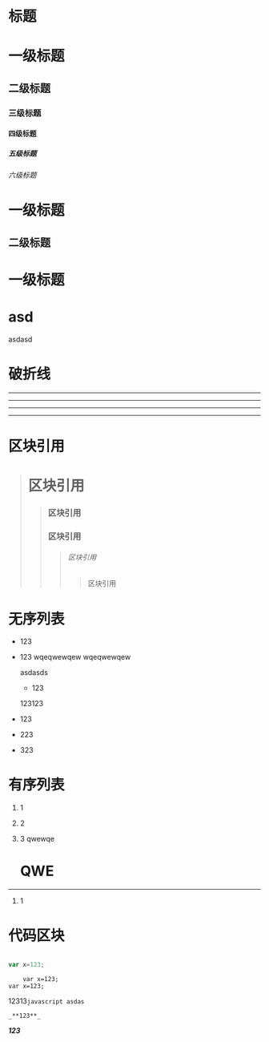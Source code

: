 # 标题

# 一级标题 #
## 二级标题 ##
### 三级标题 ###
#### 四级标题 ####
##### 五级标题 #####
###### 六级标题 ######
一级标题
===
二级标题
---

# 一级标题
asd
====
asdasd 

# 破折线

***

* * *

_ _ _

---------

# 区块引用

> # 区块引用 
> > ### 区块引用
> > ### 区块引用
> > > ###### 区块引用
> > > > 区块引用

# 无序列表

+ 123
+ 123
    wqeqwewqew
    wqeqwewqew

    asdasds
    * 123

    123123

+ 123
* 223
- 323

# 有序列表

1.  1
2.  2
3.  3
    qwewqe

    # QWE

----

1.  1

# 代码区块

``` javascript

var x=123;

```


        var x=123;
    var x=123;



12313```` javascript asdas ````

```
_**123**_

```

_**123**_
